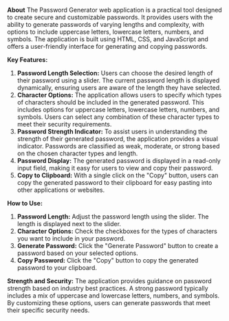 **About**
The Password Generator web application is a practical tool designed to create secure and customizable passwords. It provides users with the ability to generate passwords of varying lengths and complexity, with options to include uppercase letters, lowercase letters, numbers, and symbols. The application is built using HTML, CSS, and JavaScript and offers a user-friendly interface for generating and copying passwords.

**Key Features:**

1. **Password Length Selection:** Users can choose the desired length of their password using a slider. The current password length is displayed dynamically, ensuring users are aware of the length they have selected.
2. **Character Options:** The application allows users to specify which types of characters should be included in the generated password. This includes options for uppercase letters, lowercase letters, numbers, and symbols. Users can select any combination of these character types to meet their security requirements.
3. **Password Strength Indicator:** To assist users in understanding the strength of their generated password, the application provides a visual indicator. Passwords are classified as weak, moderate, or strong based on the chosen character types and length.
4. **Password Display:** The generated password is displayed in a read-only input field, making it easy for users to view and copy their password.
5. **Copy to Clipboard:** With a single click on the "Copy" button, users can copy the generated password to their clipboard for easy pasting into other applications or websites.

**How to Use:**
1. **Password Length:** Adjust the password length using the slider. The length is displayed next to the slider.
2. **Character Options:** Check the checkboxes for the types of characters you want to include in your password.
3. **Generate Password:** Click the "Generate Password" button to create a password based on your selected options.
4. **Copy Password:** Click the "Copy" button to copy the generated password to your clipboard.

**Strength and Security:**
The application provides guidance on password strength based on industry best practices. A strong password typically includes a mix of uppercase and lowercase letters, numbers, and symbols. By customizing these options, users can generate passwords that meet their specific security needs.
